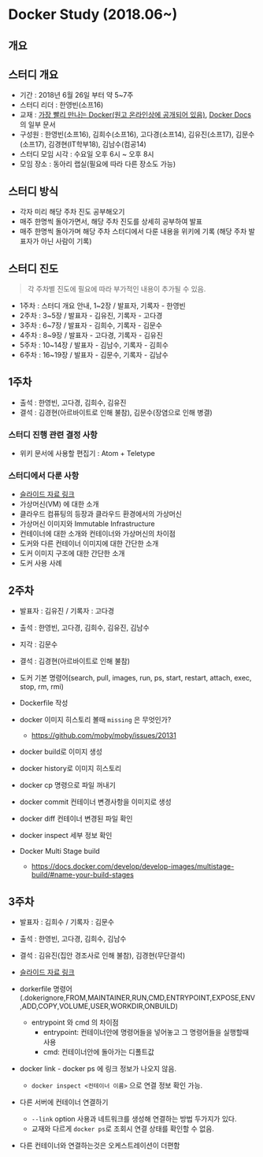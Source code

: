 # Docker Study (2018.06~)

## 개요

## 스터디 개요
- 기간 : 2018년 6월 26일 부터 약 5~7주
- 스터디 리더 : 한영빈(소프16)
- 교재 : [가장 빨리 만나는 Docker(원고 온라인상에 공개되어 있음)](http://pyrasis.com/docker.html), [Docker Docs](https://docs.docker.com/)의 일부 문서
- 구성원 : 한영빈(소프16), 김희수(소프16), 고다경(소프14), 김유진(소프17), 김문수(소프17), 김경현(IT학부18), 김남수(컴공14)
- 스터디 모임 시각 : 수요일 오후 6시 ~ 오후 8시
- 모임 장소 : 동아리 랩실(필요에 따라 다른 장소도 가능)

## 스터디 방식

- 각자 미리 해당 주차 진도 공부해오기
- 매주 한명씩 돌아가면서, 해당 주차 진도를 상세히 공부하여 발표
- 매주 한명씩 돌아가며 해당 주차 스터디에서 다룬 내용을 위키에 기록 (해당 주차 발표자가 아닌 사람이 기록)

## 스터디 진도
> 각 주차별 진도에 필요에 따라 부가적인 내용이 추가될 수 있음.

- 1주차 : 스터디 개요 안내, 1~2장 / 발표자, 기록자 - 한영빈
- 2주차 : 3~5장 / 발표자 - 김유진, 기록자 - 고다경
- 3주차 : 6~7장 / 발표자 - 김희수, 기록자 - 김문수
- 4주차 : 8~9장 / 발표자 - 고다경, 기록자 - 김유진
- 5주차 : 10~14장 / 발표자 - 김남수, 기록자 - 김희수
- 6주차 : 16~19장 / 발표자 - 김문수, 기록자 - 김남수

## 1주차

- 출석 : 한영빈, 고다경, 김희수, 김유진
- 결석 : 김경현(아르바이트로 인해 불참), 김문수(장염으로 인해 병결)

### 스터디 진행 관련 결정 사항

- 위키 문서에 사용할 편집기 : Atom + Teletype

### 스터디에서 다룬 사항

- [슬라이드 자료 링크](docker-2018-slides/docker-week-1.pdf)
- 가상머신(VM) 에 대한 소개
- 클라우드 컴퓨팅의 등장과 클라우드 환경에서의 가상머신
- 가상머신 이미지와 Immutable Infrastructure
- 컨테이너에 대한 소개와 컨테이너와 가상머신의 차이점
- 도커와 다른 컨테이너 이미지에 대한 간단한 소개
- 도커 이미지 구조에 대한 간단한 소개
- 도커 사용 사례

## 2주차

- 발표자 : 김유진 / 기록자 : 고다경
- 출석 : 한영빈, 고다경, 김희수, 김유진, 김남수
- 지각 : 김문수
- 결석 : 김경현(아르바이트로 인해 불참)

- 도커 기본 명령어(search, pull, images, run, ps, start, restart, attach, exec, stop, rm, rmi)
- Dockerfile 작성
- docker 이미지 히스토리 볼때 `missing` 은 무엇인가?
  - https://github.com/moby/moby/issues/20131
- docker build로 이미지 생성
- docker history로 이미지 히스토리
- docker cp 명령으로 파일 꺼내기
- docker commit 컨테이너 변경사항을 이미지로 생성
- docker diff 컨테이너 변경된 파일 확인
- docker inspect 세부 정보 확인
- Docker Multi Stage build
  - https://docs.docker.com/develop/develop-images/multistage-build/#name-your-build-stages

## 3주차

- 발표자 : 김희수 / 기록자 : 김문수
- 출석 : 한영빈, 고다경, 김희수, 김남수
- 결석 : 김유진(집안 경조사로 인해 불참), 김경현(무단결석)

- [슬라이드 자료 링크](docker-2018-slides/docker-week-3.pdf)
- dorkerfile 명령어(.dokerignore,FROM,MAINTAINER,RUN,CMD,ENTRYPOINT,EXPOSE,ENV,ADD,COPY,VOLUME,USER,WORKDIR,ONBUILD)
  - entrypoint 와 cmd 의 차이점
      - entrypoint: 컨테이너안에 명령어들을 넣어놓고 그 명령어들을 실행할때 사용
      - cmd: 컨테이너안에 돌아가는 디폴트값
- docker link - docker ps 에 링크 정보가 나오지 않음.
    - `docker inspect <컨테이너 이름>` 으로 연결 정보 확인 가능.
- 다른 서버에 컨테이너 연결하기
   - `--link` option 사용과 네트워크를 생성해 연결하는 방법 두가지가 있다.
   - 교재와 다르게 `docker ps`로 조회시 연결 상태를 확인할 수 없음.
- 다른 컨테이너와 연결하는것은 오케스트레이션이 더편함

